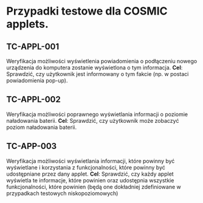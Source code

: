 # Przypadki testowe dla COSMIC applets. 
## TC-APPL-001

Weryfikacja możliwości wyświetlenia powiadomienia o podłączeniu nowego urządzenia do komputera zostanie wyświetlona o tym informacja.
**Cel**: Sprawdzić, czy użytkownik jest informowany o tym fakcie (np. w postaci powiadomienia pop-up).

## TC-APPL-002

Weryfikacja możliwości poprawnego wyświetlania informacji o poziomie naładowania baterii.
**Cel**: Sprawdzić, czy użytkownik może zobaczyć poziom naładowania baterii.

## TC-APP-003

Weryfikacja możliwości wyświetlania informacji, które powinny być wyświetlane i korzystania z funkcjonalności, które powinny być udostępniane przez dany applet.
**Cel**: Sprawdzić, czy każdy applet wyświetla te informacje, które powinien oraz udostępnia wszystkie funkcjonalności, które powinien (będą one dokładniej zdefiniowane w przypadkach testowych niskopoziomowych)

